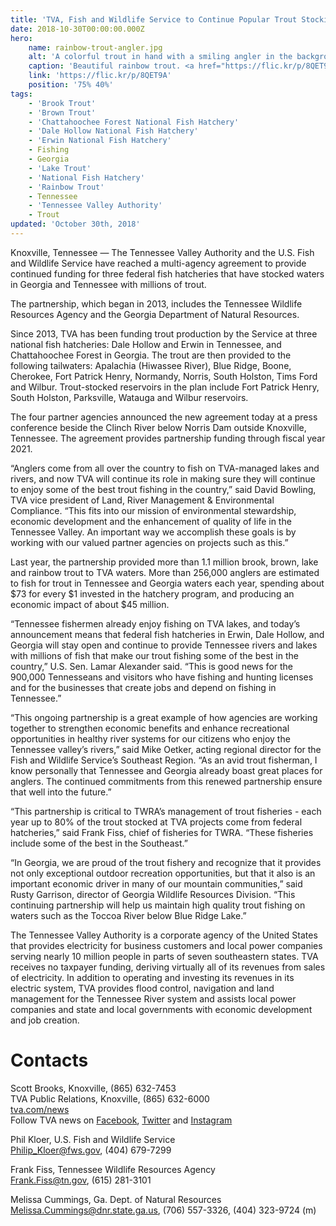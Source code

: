 ```yaml
---
title: 'TVA, Fish and Wildlife Service to Continue Popular Trout Stocking Program'
date: 2018-10-30T00:00:00.000Z
hero:
    name: rainbow-trout-angler.jpg
    alt: 'A colorful trout in hand with a smiling angler in the background.'
    caption: 'Beautiful rainbow trout. <a href="https://flic.kr/p/8QET9A">Photo</a> by <a href="https://www.flickr.com/photos/palmit/">Cale Bruckner</a>, <a href="https://creativecommons.org/licenses/by-nc/2.0/">CC BY-NC 2.0</a>.'
    link: 'https://flic.kr/p/8QET9A'
    position: '75% 40%'
tags:
    - 'Brook Trout'
    - 'Brown Trout'
    - 'Chattahoochee Forest National Fish Hatchery'
    - 'Dale Hollow National Fish Hatchery'
    - 'Erwin National Fish Hatchery'
    - Fishing
    - Georgia
    - 'Lake Trout'
    - 'National Fish Hatchery'
    - 'Rainbow Trout'
    - Tennessee
    - 'Tennessee Valley Authority'
    - Trout
updated: 'October 30th, 2018'
---
```


Knoxville, Tennessee &mdash; The Tennessee Valley Authority and the U.S. Fish and Wildlife Service have reached a multi-agency agreement to provide continued funding for three federal fish hatcheries that have stocked waters in Georgia and Tennessee with millions of trout.

The partnership, which began in 2013, includes the Tennessee Wildlife Resources Agency and the Georgia Department of Natural Resources.

Since 2013, TVA has been funding trout production by the Service at three national fish hatcheries: Dale Hollow and Erwin in Tennessee, and Chattahoochee
Forest in Georgia. The trout are then provided to the following tailwaters: Apalachia (Hiwassee River), Blue Ridge, Boone, Cherokee, Fort Patrick Henry, Normandy, Norris, South Holston, Tims Ford and Wilbur. Trout-stocked reservoirs in the plan include Fort Patrick Henry, South Holston, Parksville, Watauga and Wilbur reservoirs.

The four partner agencies announced the new agreement today at a press conference beside the Clinch River below Norris Dam outside Knoxville, Tennessee. The agreement provides partnership funding through fiscal year 2021.

“Anglers come from all over the country to fish on TVA-managed lakes and rivers, and now TVA will continue its role in making sure they will continue to enjoy some of the best trout fishing in the country,” said David Bowling, TVA vice president of Land, River Management &amp; Environmental Compliance. “This fits into our mission of environmental stewardship, economic development and the enhancement of quality of life in the Tennessee Valley. An important way we accomplish these goals is by working with our valued partner agencies on projects such as this.”

Last year, the partnership provided more than 1.1 million brook, brown, lake and rainbow trout to TVA waters. More than 256,000 anglers are estimated to fish for trout in Tennessee and Georgia waters each year, spending about $73 for every $1 invested in the hatchery program, and producing an economic impact of about $45 million.

“Tennessee fishermen already enjoy fishing on TVA lakes, and today’s announcement means that federal fish hatcheries in Erwin, Dale Hollow, and Georgia will stay open and continue to provide Tennessee rivers and lakes with millions of fish that make our trout fishing some of the best in the country,” U.S. Sen. Lamar Alexander said. “This is good news for the 900,000 Tennesseans and visitors who have fishing and hunting licenses and for the businesses that create jobs and depend on fishing in Tennessee.”

“This ongoing partnership is a great example of how agencies are working together to strengthen economic benefits and enhance recreational opportunities in
healthy river systems for our citizens who enjoy the Tennessee valley’s rivers,” said Mike Oetker, acting regional director for the Fish and Wildlife Service’s Southeast Region. “As an avid trout fisherman, I know personally that Tennessee and Georgia already boast great places for anglers. The continued commitments from this renewed partnership ensure that well into the future.”

“This partnership is critical to TWRA’s management of trout fisheries - each year up to 80% of the trout stocked at TVA projects come from federal hatcheries,” said Frank Fiss, chief of fisheries for TWRA. “These fisheries include some of the best in the Southeast.”

“In Georgia, we are proud of the trout fishery and recognize that it provides not only exceptional outdoor recreation opportunities, but that it also is an important economic driver in many of our mountain communities,” said Rusty Garrison, director of Georgia Wildlife Resources Division. “This continuing partnership will help us maintain high quality trout fishing on waters such as the Toccoa River below Blue Ridge Lake.”

The Tennessee Valley Authority is a corporate agency of the United States that provides electricity for business customers and local power companies serving nearly 10 million people in parts of seven southeastern states. TVA receives no taxpayer funding, deriving virtually all of its revenues from sales of electricity. In addition to operating and investing its revenues in its electric system, TVA provides flood control, navigation and land management for the Tennessee River system and assists local power companies and state and local governments with economic development and job creation.

# Contacts

Scott Brooks, Knoxville, (865) 632-7453  
TVA Public Relations, Knoxville, (865) 632-6000  
[tva.com/news](http://www.tva.com/news)  
Follow TVA news on [Facebook](https://www.facebook.com/TVA), [Twitter](https://twitter.com/tvanews) and [Instagram](https://www.instagram.com/tva/)

Phil Kloer, U.S. Fish and Wildlife Service  
[Philip_Kloer@fws.gov](mailto:Philip_Kloer@fws.gov), (404) 679-7299

Frank Fiss, Tennessee Wildlife Resources Agency  
[Frank.Fiss@tn.gov](mailto:Frank.Fiss@tn.gov), (615) 281-3101

Melissa Cummings, Ga. Dept. of Natural Resources  
[Melissa.Cummings@dnr.state.ga.us](mailto:Melissa.Cummings@dnr.state.ga.us), (706) 557-3326, (404) 323-9724 (m)
